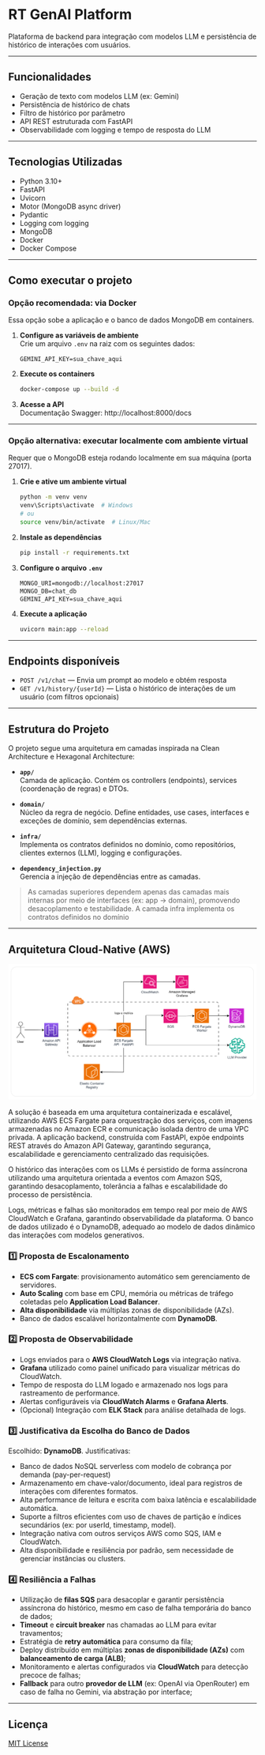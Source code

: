 ﻿# RT GenAI Platform

Plataforma de backend para integração com modelos LLM e persistência de histórico de interações com usuários.

---

## Funcionalidades

- Geração de texto com modelos LLM (ex: Gemini)
- Persistência de histórico de chats
- Filtro de histórico por parâmetro
- API REST estruturada com FastAPI
- Observabilidade com logging e tempo de resposta do LLM

---

## Tecnologias Utilizadas

- Python 3.10+
- FastAPI
- Uvicorn
- Motor (MongoDB async driver)
- Pydantic
- Logging com logging
- MongoDB
- Docker
- Docker Compose

---

## Como executar o projeto

### Opção recomendada: via Docker

Essa opção sobe a aplicação e o banco de dados MongoDB em containers.

1. **Configure as variáveis de ambiente**  
    Crie um arquivo `.env` na raiz com os seguintes dados:

    ```env
    GEMINI_API_KEY=sua_chave_aqui
    ```

2. **Execute os containers**  
    ```bash
    docker-compose up --build -d
    ```

3. **Acesse a API**  
  Documentação Swagger: http://localhost:8000/docs

---

### Opção alternativa: executar localmente com ambiente virtual

Requer que o MongoDB esteja rodando localmente em sua máquina (porta 27017).

1. **Crie e ative um ambiente virtual**
    ```bash
    python -m venv venv
    venv\Scripts\activate  # Windows
    # ou
    source venv/bin/activate  # Linux/Mac
    ```

2. **Instale as dependências**
    ```bash
    pip install -r requirements.txt
    ```

3. **Configure o arquivo `.env`**
    ```env
    MONGO_URI=mongodb://localhost:27017
    MONGO_DB=chat_db
    GEMINI_API_KEY=sua_chave_aqui
    ```

4. **Execute a aplicação**
    ```bash
    uvicorn main:app --reload
    ```

---

## Endpoints disponíveis

- `POST /v1/chat` — Envia um prompt ao modelo e obtém resposta
- `GET /v1/history/{userId}` — Lista o histórico de interações de um usuário (com filtros opcionais)

---

## Estrutura do Projeto

O projeto segue uma arquitetura em camadas inspirada na Clean Architecture e Hexagonal Architecture:

- **`app/`**  
  Camada de aplicação. Contém os controllers (endpoints), services (coordenação de regras) e DTOs.

- **`domain/`**  
  Núcleo da regra de negócio. Define entidades, use cases, interfaces e exceções de domínio, sem dependências externas.

- **`infra/`**  
  Implementa os contratos definidos no domínio, como repositórios, clientes externos (LLM), logging e configurações.

- **`dependency_injection.py`**  
  Gerencia a injeção de dependências entre as camadas.

> As camadas superiores dependem apenas das camadas mais internas por meio de interfaces (ex: app → domain), promovendo desacoplamento e testabilidade. A camada infra implementa os contratos definidos no domínio

---

## Arquitetura Cloud-Native (AWS) 

![alt text](image.png)

A solução é baseada em uma arquitetura containerizada e escalável, utilizando AWS ECS Fargate para orquestração dos serviços, com imagens armazenadas no Amazon ECR e comunicação isolada dentro de uma VPC privada. A aplicação backend, construída com FastAPI, expõe endpoints REST através do Amazon API Gateway, garantindo segurança, escalabilidade e gerenciamento centralizado das requisições.

O histórico das interações com os LLMs é persistido de forma assíncrona utilizando uma arquitetura orientada a eventos com Amazon SQS, garantindo desacoplamento, tolerância a falhas e escalabilidade do processo de persistência.

Logs, métricas e falhas são monitorados em tempo real por meio de AWS CloudWatch e Grafana, garantindo observabilidade da plataforma. O banco de dados utilizado é o DynamoDB, adequado ao modelo de dados dinâmico das interações com modelos generativos.

### 1️⃣ Proposta de Escalonamento

- **ECS com Fargate**: provisionamento automático sem gerenciamento de servidores.
- **Auto Scaling** com base em CPU, memória ou métricas de tráfego coletadas pelo **Application Load Balancer**.
- **Alta disponibilidade** via múltiplas zonas de disponibilidade (AZs).
- Banco de dados escalável horizontalmente com **DynamoDB**.

### 2️⃣ Proposta de Observabilidade 

- Logs enviados para o **AWS CloudWatch Logs** via integração nativa.
- **Grafana** utilizado como painel unificado para visualizar métricas do CloudWatch.
- Tempo de resposta do LLM logado e armazenado nos logs para rastreamento de performance.
- Alertas configuráveis via **CloudWatch Alarms** e **Grafana Alerts**.
- (Opcional) Integração com **ELK Stack** para análise detalhada de logs.

### 3️⃣ Justificativa da Escolha do Banco de Dados 

Escolhido: **DynamoDB**.
Justificativas:
  - Banco de dados NoSQL serverless com modelo de cobrança por demanda (pay-per-request)
  - Armazenamento em chave-valor/documento, ideal para registros de interações com diferentes formatos.
  - Alta performance de leitura e escrita com baixa latência e escalabilidade automática.
  - Suporte a filtros eficientes com uso de chaves de partição e índices secundários (ex: por userId, timestamp, model).
  - Integração nativa com outros serviços AWS como SQS, IAM e CloudWatch.
  - Alta disponibilidade e resiliência por padrão, sem necessidade de gerenciar instâncias ou clusters.

### 4️⃣ Resiliência a Falhas 

- Utilização de **filas SQS** para desacoplar e garantir persistência assíncrona do histórico, mesmo em caso de falha temporária do banco de dados;
- **Timeout** e **circuit breaker** nas chamadas ao LLM para evitar travamentos;
- Estratégia de **retry automática** para consumo da fila;
- Deploy distribuído em múltiplas **zonas de disponibilidade (AZs)** com **balanceamento de carga (ALB)**;
- Monitoramento e alertas configurados via **CloudWatch** para detecção precoce de falhas;
- **Fallback** para outro **provedor de LLM** (ex: OpenAI via OpenRouter) em caso de falha no Gemini, via abstração por interface;

---

## Licença

[MIT License](https://github.com/lucmoraees/rt-genai-plataform/blob/main/LICENSE)
